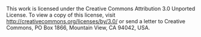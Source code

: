 This work is licensed under the Creative Commons Attribution 3.0 Unported License. 
To view a copy of this license, visit http://creativecommons.org/licenses/by/3.0/ 
or send a letter to Creative Commons, PO Box 1866, Mountain View, CA 94042, USA.